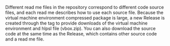 Different read me files in the repository correspond to different code source files, and each read me describes how to use each source file.
Because the virtual machine environment compressed package is large, a new Release is created through the tag to provide downloads of the virtual machine environment and hlpsl file (vbox.zip). 
You can also download the source code at the same time as the Release, which contains other source code and a read me file.
